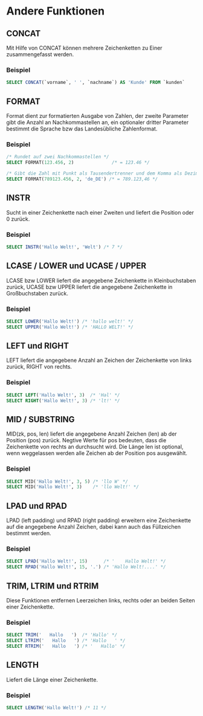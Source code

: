# Andere Funktionen

## CONCAT
Mit Hilfe von CONCAT können mehrere Zeichenketten zu Einer zusammengefasst werden.

### Beispiel
```SQL
SELECT CONCAT(`vorname`, ' ', `nachname`) AS 'Kunde' FROM `kunden`
```

## FORMAT
Format dient zur formatierten Ausgabe von Zahlen, der zweite Parameter gibt die Anzahl an Nachkommastellen an, ein optionaler dritter Parameter bestimmt die Sprache bzw das Landesübliche Zahlenformat.

### Beispiel
```SQL
/* Rundet auf zwei Nachkommastellen */
SELECT FORMAT(123.456, 2)              /* = 123.46 */

/* Gibt die Zahl mit Punkt als Tausendertrenner und dem Komma als Dezimaltrenner aus */
SELECT FORMAT(789123.456, 2, 'de_DE') /* = 789.123,46 */
```

## INSTR
Sucht in einer Zeichenkette nach einer Zweiten und liefert die Position oder 0 zurück.

### Beispiel
```SQL
SELECT INSTR('Hallo Welt!', 'Welt') /* 7 */
```

## LCASE / LOWER und UCASE / UPPER
LCASE bzw LOWER liefert die angegebene Zeichenkette in Kleinbuchstaben zurück, UCASE bzw UPPER liefert die angegebene Zeichenkette in Großbuchstaben zurück.

### Beispiel
```SQL
SELECT LOWER('Hallo Welt!') /* 'hallo welt!' */
SELECT UPPER('Hallo Welt!') /* 'HALLO WELT!' */
```

## LEFT und RIGHT
LEFT liefert die angegebene Anzahl an Zeichen der Zeichenkette von links zurück, RIGHT von rechts.

### Beispiel
```SQL
SELECT LEFT('Hallo Welt!', 3)  /* 'Hal' */
SELECT RIGHT('Hallo Welt!', 3) /* 'lt!' */
```

## MID / SUBSTRING
MID(zk, pos, len) liefert die angegebene Anzahl Zeichen (len) ab der Position (pos) zurück. Negtive Werte für pos bedeuten, dass die Zeichenkette von rechts an durchsucht wird. Die Länge len ist optional, wenn weggelassen werden alle Zeichen ab der Position pos ausgewählt.

### Beispiel
```SQL
SELECT MID('Hallo Welt!', 3, 5) /* 'llo W' */
SELECT MID('Hallo Welt!', 3)    /* 'llo Welt!' */
```

## LPAD und RPAD
LPAD (left padding) und RPAD (right padding) erweitern eine Zeichenkette auf die angegebene Anzahl Zeichen, dabei kann auch das Füllzeichen bestimmt werden.

### Beispiel
```SQL
SELECT LPAD('Hallo Welt!', 15)      /* '    Hallo Welt!' */
SELECT RPAD('Hallo Welt!', 15, '.') /* 'Hallo Welt!....' */
```

## TRIM, LTRIM und RTRIM
Diese Funktionen entfernen Leerzeichen links, rechts oder an beiden Seiten einer Zeichenkette.

### Beispiel
```SQL
SELECT TRIM('   Hallo   ')  /* 'Hallo' */
SELECT LTRIM('   Hallo   ') /* 'Hallo   ' */
SELECT RTRIM('   Hallo   ') /* '   Hallo' */
```

## LENGTH
Liefert die Länge einer Zeichenkette.

### Beispiel
```SQL
SELECT LENGTH('Hallo Welt!') /* 11 */
```

